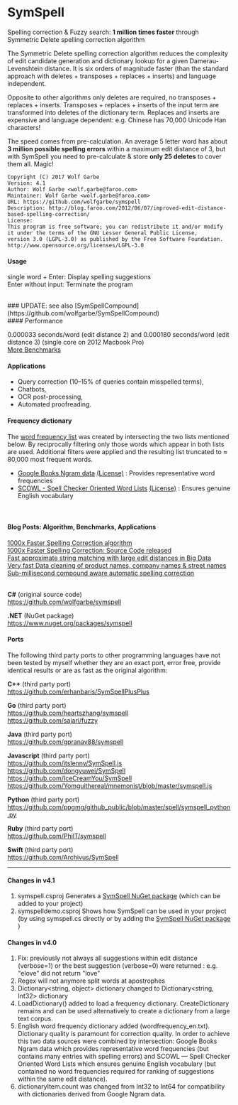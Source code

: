 SymSpell
========

Spelling correction & Fuzzy search: **1 million times faster** through Symmetric Delete spelling correction algorithm

The Symmetric Delete spelling correction algorithm reduces the complexity of edit candidate generation and dictionary lookup for a given Damerau-Levenshtein distance. It is six orders of magnitude faster (than the standard approach with deletes + transposes + replaces + inserts) and language independent.

Opposite to other algorithms only deletes are required, no transposes + replaces + inserts.
Transposes + replaces + inserts of the input term are transformed into deletes of the dictionary term.
Replaces and inserts are expensive and language dependent: e.g. Chinese has 70,000 Unicode Han characters!

The speed comes from pre-calculation. An average 5 letter word has about **3 million possible spelling errors** within a maximum edit distance of 3, but with SymSpell you need to pre-calculate & store **only 25 deletes** to cover them all. Magic!

```
Copyright (C) 2017 Wolf Garbe
Version: 4.1
Author: Wolf Garbe <wolf.garbe@faroo.com>
Maintainer: Wolf Garbe <wolf.garbe@faroo.com>
URL: https://github.com/wolfgarbe/symspell
Description: http://blog.faroo.com/2012/06/07/improved-edit-distance-based-spelling-correction/
License:
This program is free software; you can redistribute it and/or modify
it under the terms of the GNU Lesser General Public License, 
version 3.0 (LGPL-3.0) as published by the Free Software Foundation.
http://www.opensource.org/licenses/LGPL-3.0
```
#### Usage
single word + Enter:  Display spelling suggestions<br>
Enter without input:  Terminate the program



<br>
### UPDATE: see also [SymSpellCompound](https://github.com/wolfgarbe/SymSpellCompound)
<br>
#### Performance

0.000033 seconds/word (edit distance 2) and 0.000180 seconds/word (edit distance 3) (single core on 2012 Macbook Pro)<br>
[More Benchmarks](http://blog.faroo.com/2015/03/24/fast-approximate-string-matching-with-large-edit-distances/)

#### Applications

* Query correction (10–15% of queries contain misspelled terms),
* Chatbots,
* OCR post-processing,
* Automated proofreading.

#### Frequency dictionary
The [word frequency list](https://github.com/wolfgarbe/symspell/blob/master/wordfrequency_en.txt) was created by intersecting the two lists mentioned below. By reciprocally filtering only those words which appear in both lists are used. Additional filters were applied and the resulting list truncated to &#8776; 80,000 most frequent words.
* [Google Books Ngram data](http://storage.googleapis.com/books/ngrams/books/datasetsv2.html)   [(License)](https://creativecommons.org/licenses/by/3.0/) : Provides representative word frequencies
* [SCOWL - Spell Checker Oriented Word Lists](http://wordlist.aspell.net/)   [(License)](http://wordlist.aspell.net/scowl-readme/) : Ensures genuine English vocabulary    
<br><br>
#### Blog Posts: Algorithm, Benchmarks, Applications
[1000x Faster Spelling Correction algorithm](http://blog.faroo.com/2012/06/07/improved-edit-distance-based-spelling-correction/)<br>
[1000x Faster Spelling Correction: Source Code released](http://blog.faroo.com/2012/06/24/1000x-faster-spelling-correction-source-code-released/)<br>
[Fast approximate string matching with large edit distances in Big Data](http://blog.faroo.com/2015/03/24/fast-approximate-string-matching-with-large-edit-distances/)<br> 
[Very fast Data cleaning of product names, company names & street names](http://blog.faroo.com/2015/09/29/how-to-correct-company-names-street-names-product-names/)<br>
[Sub-millisecond compound aware automatic spelling correction](https://medium.com/@wolfgarbe/symspellcompound-10ec8f467c9b)
<br><br>

**C#** (original source code)<br>
https://github.com/wolfgarbe/symspell

**.NET** (NuGet package)<br>
https://www.nuget.org/packages/symspell

#### Ports
The following third party ports to other programming languages have not been tested by myself whether they are an exact port, error free, provide identical results or are as fast as the original algorithm:


**C++** (third party port)<br>
https://github.com/erhanbaris/SymSpellPlusPlus

**Go** (third party port)<br>
https://github.com/heartszhang/symspell<br>
https://github.com/sajari/fuzzy

**Java** (third party port)<br>
https://github.com/gpranav88/symspell

**Javascript** (third party port)<br>
https://github.com/itslenny/SymSpell.js<br>
https://github.com/dongyuwei/SymSpell<br>
https://github.com/IceCreamYou/SymSpell<br>
https://github.com/Yomguithereal/mnemonist/blob/master/symspell.js

**Python** (third party port)<br>
https://github.com/ppgmg/github_public/blob/master/spell/symspell_python.py

**Ruby** (third party port)<br>
https://github.com/PhilT/symspell

**Swift** (third party port)<br>
https://github.com/Archivus/SymSpell

---

#### Changes in v4.1
1. symspell.csproj Generates a [SymSpell NuGet package](https://www.nuget.org/packages/symspell) (which can be added to your project)
2. symspelldemo.csproj Shows how SymSpell can be used in your project (by using symspell.cs directly or by adding the [SymSpell NuGet package](https://www.nuget.org/packages/symspell) )

#### Changes in v4.0
1. Fix: previously not always all suggestions within edit distance (verbose=1) or the best suggestion (verbose=0) were returned : e.g. "elove" did not return "love"
2. Regex will not anymore split words at apostrophes
3. Dictionary<string, object> dictionary   changed to   Dictionary<string, Int32> dictionary
4. LoadDictionary() added to load a frequency dictionary. CreateDictionary remains and can be used alternatively to create a dictionary from a large text corpus.
5. English word frequency dictionary added (wordfrequency_en.txt). Dictionary quality is paramount for correction quality. In order to achieve this two data sources were combined by intersection:
   Google Books Ngram data which provides representative word frequencies (but contains many entries with spelling errors) and SCOWL — Spell Checker Oriented Word Lists which ensures genuine English vocabulary (but contained no word frequencies required for ranking of suggestions within the same edit distance).
6. dictionaryItem.count was changed from Int32 to Int64 for compatibility with dictionaries derived from Google Ngram data.

